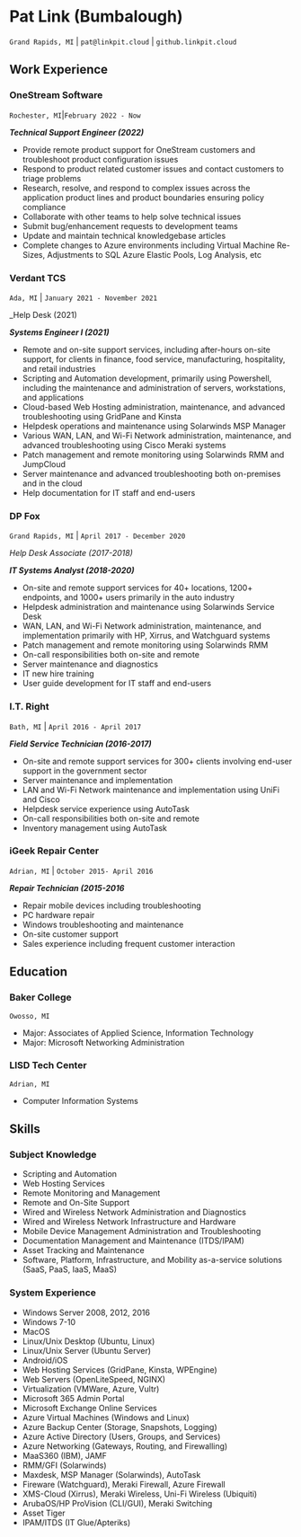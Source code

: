 # Pat Link (Bumbalough)

`Grand Rapids, MI` | `pat@linkpit.cloud` | `github.linkpit.cloud`

## Work Experience

### OneStream Software

`Rochester, MI`|`February 2022 - Now`

**_Technical Support Engineer (2022)_**

- Provide remote product support for OneStream customers and troubleshoot product configuration issues
- Respond to product related customer issues and contact customers to triage problems
- Research, resolve, and respond to complex issues across the application product lines and product boundaries ensuring policy compliance
- Collaborate with other teams to help solve technical issues
- Submit bug/enhancement requests to development teams
- Update and maintain technical knowledgebase articles
- Complete changes to Azure environments including Virtual Machine Re-Sizes, Adjustments to SQL Azure Elastic Pools, Log Analysis, etc

### Verdant TCS

`Ada, MI` | `January 2021 - November 2021`

_Help Desk (2021)

**_Systems Engineer I (2021)_**

- Remote and on-site support services, including after-hours on-site support, for clients in finance, food service, manufacturing, hospitality, and retail industries
- Scripting and Automation development, primarily using Powershell, including the maintenance and administration of servers, workstations, and applications
- Cloud-based Web Hosting administration, maintenance, and advanced troubleshooting using GridPane and Kinsta
- Helpdesk operations and maintenance using Solarwinds MSP Manager
- Various WAN, LAN, and Wi-Fi Network administration, maintenance, and advanced troubleshooting using Cisco Meraki systems
- Patch management and remote monitoring using Solarwinds RMM and JumpCloud
- Server maintenance and advanced troubleshooting both on-premises and in the cloud
- Help documentation for IT staff and end-users

### DP Fox

`Grand Rapids, MI` | `April 2017 - December 2020`

_Help Desk Associate (2017-2018)_

**_IT Systems Analyst (2018-2020)_**

- On-site and remote support services for 40+ locations, 1200+ endpoints, and 1000+ users primarily in the auto industry
- Helpdesk administration and maintenance using Solarwinds Service Desk
- WAN, LAN, and Wi-Fi Network administration, maintenance, and implementation primarily with HP, Xirrus, and Watchguard systems
- Patch management and remote monitoring using Solarwinds RMM
- On-call responsibilities both on-site and remote
- Server maintenance and diagnostics
- IT new hire training
- User guide development for IT staff and end-users

### I.T. Right

`Bath, MI` | `April 2016 - April 2017`

**_Field Service Technician (2016-2017)_**

- On-site and remote support services for 300+ clients involving end-user support in the government sector
- Server maintenance and implementation
- LAN and Wi-Fi Network maintenance and implementation using UniFi and Cisco
- Helpdesk service experience using AutoTask
- On-call responsibilities both on-site and remote
- Inventory management using AutoTask

### iGeek Repair Center

`Adrian, MI` | `October 2015- April 2016`

**_Repair Technician (2015-2016_**

- Repair mobile devices including troubleshooting
- PC hardware repair
- Windows troubleshooting and maintenance
- On-site customer support
- Sales experience including frequent customer interaction

## Education

### Baker College

`Owosso, MI`

- Major: Associates of Applied Science, Information Technology
- Major: Microsoft Networking Administration

### LISD Tech Center

`Adrian, MI`

- Computer Information Systems

## Skills

### Subject Knowledge

- Scripting and Automation
- Web Hosting Services
- Remote Monitoring and Management
- Remote and On-Site Support
- Wired and Wireless Network Administration and Diagnostics
- Wired and Wireless Network Infrastructure and Hardware
- Mobile Device Management Administration and Troubleshooting
- Documentation Management and Maintenance (ITDS/IPAM)
- Asset Tracking and Maintenance
- Software, Platform, Infrastructure, and Mobility as-a-service solutions (SaaS, PaaS, IaaS, MaaS)

### System Experience

- Windows Server 2008, 2012, 2016
- Windows 7-10
- MacOS
- Linux/Unix Desktop (Ubuntu, Linux)
- Linux/Unix Server (Ubuntu Server)
- Android/iOS
- Web Hosting Services (GridPane, Kinsta, WPEngine)
- Web Servers (OpenLiteSpeed, NGINX)
- Virtualization (VMWare, Azure, Vultr)
- Microsoft 365 Admin Portal
- Microsoft Exchange Online Services
- Azure Virtual Machines (Windows and Linux)
- Azure Backup Center (Storage, Snapshots, Logging)
- Azure Active Directory (Users, Groups, and Services)
- Azure Networking (Gateways, Routing, and Firewalling)
- MaaS360 (IBM), JAMF
- RMM/GFI (Solarwinds)
- Maxdesk, MSP Manager (Solarwinds), AutoTask
- Fireware (Watchguard), Meraki Firewall, Azure Firewall
- XMS-Cloud (Xirrus), Meraki Wireless, Uni-Fi Wireless (Ubiquiti)
- ArubaOS/HP ProVision (CLI/GUI), Meraki Switching
- Asset Tiger
- IPAM/ITDS (IT Glue/Apteriks)
